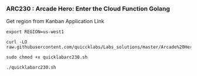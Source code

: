 ### ARC230 :  Arcade Hero: Enter the Cloud Function Golang 

Get region from Kanban Application Link   

```
export REGION=us-west1
```

```
curl -LO raw.githubusercontent.com/quiccklabs/Labs_solutions/master/Arcade%20Hero/quicklabarc230.sh

sudo chmod +x quicklabarc230.sh

./quicklabarc230.sh
```



